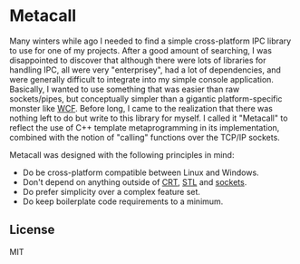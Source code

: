 # Metacall

Many winters while ago I needed to find a simple cross-platform IPC library to use for one of my projects. After a good
amount of searching, I was disappointed to discover that although there were lots of libraries for handling IPC, all
were very "enterprisey", had a lot of dependencies, and were generally difficult to integrate into my simple console
application.  Basically, I wanted to use something that was easier than raw sockets/pipes, but conceptually simpler than
a gigantic platform-specific monster like [WCF](http://en.wikipedia.org/wiki/Windows_Communication_Foundation). Before
long, I came to the realization that there was nothing left to do but write to this library for myself. I called it
"Metacall" to reflect the use of C++ template metaprogramming in its implementation, combined with the notion of
"calling" functions over the TCP/IP sockets.

Metacall was designed with the following principles in mind:

*   Do be cross-platform compatible between Linux and Windows.
*   Don't depend on anything outside of
    [CRT](http://en.wikipedia.org/wiki/Runtime_library),
    [STL](http://en.wikipedia.org/wiki/Standard_Template_Library) and
    [sockets](http://en.wikipedia.org/wiki/Network_socket).
*   Do prefer simplicity over a complex feature set.
*   Do keep boilerplate code requirements to a minimum.

## License ##

MIT
